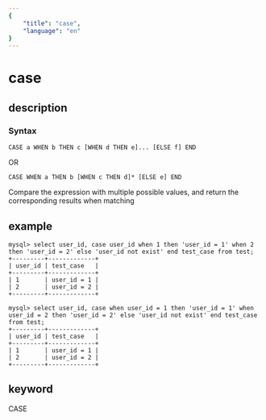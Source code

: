 ```yaml
---
{
    "title": "case",
    "language": "en"
}
---
```


<!-- 
Licensed to the Apache Software Foundation (ASF) under one
or more contributor license agreements.  See the NOTICE file
distributed with this work for additional information
regarding copyright ownership.  The ASF licenses this file
to you under the Apache License, Version 2.0 (the
"License"); you may not use this file except in compliance
with the License.  You may obtain a copy of the License at

  http://www.apache.org/licenses/LICENSE-2.0

Unless required by applicable law or agreed to in writing,
software distributed under the License is distributed on an
"AS IS" BASIS, WITHOUT WARRANTIES OR CONDITIONS OF ANY
KIND, either express or implied.  See the License for the
specific language governing permissions and limitations
under the License.
-->

# case
## description
### Syntax

`CASE a WHEN b THEN c [WHEN d THEN e]... [ELSE f] END`

OR

`CASE WHEN a THEN b [WHEN c THEN d]* [ELSE e] END`


Compare the expression with multiple possible values, and return the corresponding results when matching

## example

```
mysql> select user_id, case user_id when 1 then 'user_id = 1' when 2 then 'user_id = 2' else 'user_id not exist' end test_case from test;
+---------+-------------+
| user_id | test_case   |
+---------+-------------+
| 1       | user_id = 1 |
| 2       | user_id = 2 |
+---------+-------------+
 
mysql> select user_id, case when user_id = 1 then 'user_id = 1' when user_id = 2 then 'user_id = 2' else 'user_id not exist' end test_case from test;
+---------+-------------+
| user_id | test_case   |
+---------+-------------+
| 1       | user_id = 1 |
| 2       | user_id = 2 |
+---------+-------------+
```
## keyword
CASE
